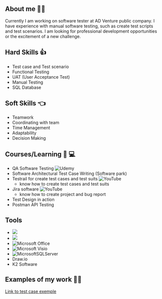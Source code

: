
## About me :woman_office_worker:
Currently I am working on software tester at AD Venture public company.
I have experience with manual software testing, such as create test scripts and test scenarios.
I am looking for professional development opportunities or the excitement of a new challenge.

## Hard Skills :thumbsup:
- Test case and Test scenario
- Functional Testing
- UAT (User Acceptance Test)
- Manual Testing
- SQL Database


## Soft Skills :point_left:
- Teamwork
- Coordinating with team
- Time Management
- Adaptability
- Decision Making

## Courses/Learning :blue_book: :computer:
- QA Software Testing ![Udemy](https://img.shields.io/badge/Udemy-A435F0?style=for-the-badge&logo=Udemy&logoColor=white)
- Software Architectural Test Case Writing (Software park) 
- Testrail for create test cases and test suits ![YouTube](https://img.shields.io/badge/YouTube-%23FF0000.svg?style=for-the-badge&logo=YouTube&logoColor=white)
  * know how to create test cases and test suits
- Jira software ![YouTube](https://img.shields.io/badge/YouTube-%23FF0000.svg?style=for-the-badge&logo=YouTube&logoColor=white)
  * know how to create project and bug report
- Test Design in action
- Postman API Testing

## Tools
* <img src="https://img.shields.io/badge/clickup-%237B68EE.svg?&style=for-the-badge&logo=clickup&logoColor=white" />
* <img src="https://img.shields.io/badge/trello-%230079BF.svg?&style=for-the-badge&logo=trello&logoColor=white" />
* ![Microsoft Office](https://img.shields.io/badge/Microsoft_Office-D83B01?style=for-the-badge&logo=microsoft-office&logoColor=white)
* ![Microsoft Visio ](https://img.shields.io/badge/Microsoft_Visio-3955A3?style=for-the-badge&logo=microsoft-visio&logoColor=white)
* ![MicrosoftSQLServer](https://img.shields.io/badge/Microsoft%20SQL%20Server-CC2927?style=for-the-badge&logo=microsoft%20sql%20server&logoColor=white)
*  Draw.io
*  K2 Software


## Examples of my work :woman_technologist:
[Link to test case exemple](https://docs.google.com/spreadsheets/d/1uFNQLBSErl52hMbCSvLaRJXwobkN_nKi/edit?usp=sharing&ouid=104397356613260240282&rtpof=true&sd=true)
